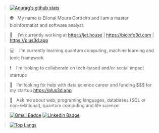 > [![Anurag's github stats](https://github-readme-stats.vercel.app/api?username=elionaimc&show_icons=true&theme=dark)](https://github.com/anuraghazra/github-readme-stats) 

> :alien: &nbsp;&nbsp;My name is Elionai Moura Cordeiro and I am a master bioinformatist and software analyst.

> :rocket: &nbsp;&nbsp; I’m currently working at https://jet.house | https://bioinfo3d.com | https://plus3d.app

> :computer: &nbsp;&nbsp; I’m currently learning quantum computing, machine learning and Ionic framework

> :exclamation: &nbsp;&nbsp; I’m looking to collaborate on tech-based and/or social impact startups

> 🤔  &nbsp;&nbsp;I’m looking for help with data science career and funding $$$ for my startup https://plus3d.app

> 💬  &nbsp;&nbsp;Ask me about web, programing languages, databases (SQL or non-relational), quantum computing and life science

> [![Gmail Badge](https://img.shields.io/badge/-eli.embits@gmail.com-c14438?style=for-the-badge&logo=Gmail&logoColor=white&link=mailto:eli.embits@gmail.com)](mailto:eli.embits@gmail.com) [![Linkedin Badge](https://img.shields.io/badge/-Elionai-blue?style=for-the-badge&logo=Linkedin&logoColor=white&link=https://www.linkedin.com/in/elionai)](https://www.linkedin.com/in/elionai)

> [![Top Langs](https://github-readme-stats.vercel.app/api/top-langs/?username=elionaimc&exclude_repo=elionaimc&show_icons=true&hide=html,teX&theme=dark)](https://github.com/anuraghazra/github-readme-stats) 
